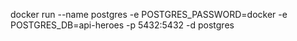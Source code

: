 docker run --name postgres -e POSTGRES_PASSWORD=docker -e POSTGRES_DB=api-heroes -p 5432:5432 -d postgres
